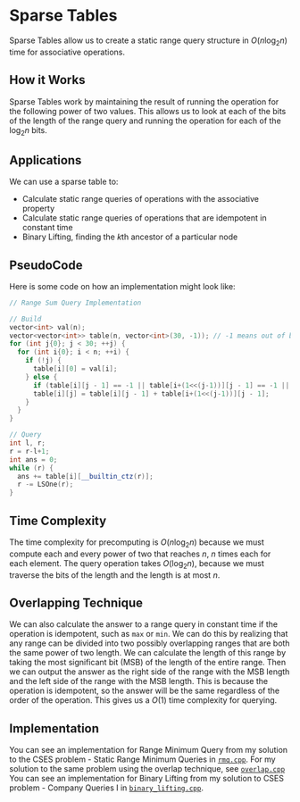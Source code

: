 # Sparse Tables

Sparse Tables allow us to create a static range query structure in $O(n\log_2{n})$ time for associative operations.

## How it Works

Sparse Tables work by maintaining the result of running the operation for the following power of two values. This allows us to look at each of the bits of the length of the range query and running the operation for each of the $\log_2{n}$ bits.

## Applications

We can use a sparse table to:

- Calculate static range queries of operations with the associative property
- Calculate static range queries of operations that are idempotent in constant time
- Binary Lifting, finding the $k$th ancestor of a particular node

## PseudoCode

Here is some code on how an implementation might look like:

```cpp
// Range Sum Query Implementation

// Build
vector<int> val(n);
vector<vector<int>> table(n, vector<int>(30, -1)); // -1 means out of bounds
for (int j{0}; j < 30; ++j) {
  for (int i{0}; i < n; ++i) {
    if (!j) {
      table[i][0] = val[i];
    } else {
      if (table[i][j - 1] == -1 || table[i+(1<<(j-1))][j - 1] == -1 || i+(1<<(j-1)) >= n) continue;
      table[i][j] = table[i][j - 1] + table[i+(1<<(j-1))][j - 1];
    }
  }
}

// Query
int l, r;
r = r-l+1;
int ans = 0;
while (r) {
  ans += table[i][__builtin_ctz(r)];
  r -= LSOne(r);
}
```

## Time Complexity

The time complexity for precomputing is $O(n\log_2{n})$ because we must compute each and every power of two that reaches $n$, $n$ times each for each element. The query operation takes $O(\log_2{n})$, because we must traverse the bits of the length and the length is at most $n$.

## Overlapping Technique

We can also calculate the answer to a range query in constant time if the operation is idempotent, such as `max` or `min`. We can do this by realizing that any range can be divided into two possibly overlapping ranges that are both the same power of two length. We can calculate the length of this range by taking the most significant bit (MSB) of the length of the entire range. Then we can output the answer as the right side of the range with the MSB length and the left side of the range with the MSB length. This is because the operation is idempotent, so the answer will be the same regardless of the order of the operation. This gives us a $O(1)$ time complexity for querying.

## Implementation

You can see an implementation for Range Minimum Query from my solution to the CSES problem - Static Range Minimum Queries in [`rmq.cpp`](./rmq.cpp). For my solution to the same problem using the overlap technique, see [`overlap.cpp`](./overlap.cpp) You can see an implementation for Binary Lifting from my solution to CSES problem - Company Queries I in [`binary_lifting.cpp`](./binary_lifting.cpp).
